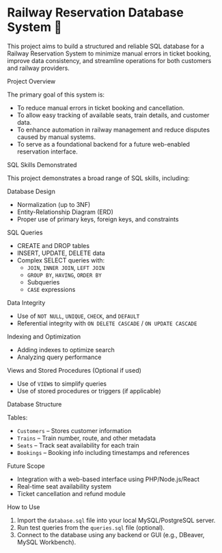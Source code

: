 # Railway Reservation Database System 🚆

This project aims to build a structured and reliable SQL database for a Railway Reservation System to minimize manual errors in ticket booking, improve data consistency, and streamline operations for both customers and railway providers.

 Project Overview

The primary goal of this system is:
- To reduce manual errors in ticket booking and cancellation.
- To allow easy tracking of available seats, train details, and customer data.
- To enhance automation in railway management and reduce disputes caused by manual systems.
- To serve as a foundational backend for a future web-enabled reservation interface.

 SQL Skills Demonstrated

This project demonstrates a broad range of SQL skills, including:

Database Design
- Normalization (up to 3NF)
- Entity-Relationship Diagram (ERD)
- Proper use of primary keys, foreign keys, and constraints

 SQL Queries
- CREATE and DROP tables
- INSERT, UPDATE, DELETE data
- Complex SELECT queries with:
  - `JOIN`, `INNER JOIN`, `LEFT JOIN`
  - `GROUP BY`, `HAVING`, `ORDER BY`
  - Subqueries
  - `CASE` expressions

 Data Integrity
- Use of `NOT NULL`, `UNIQUE`, `CHECK`, and `DEFAULT`
- Referential integrity with `ON DELETE CASCADE` / `ON UPDATE CASCADE`

 Indexing and Optimization
- Adding indexes to optimize search
- Analyzing query performance

 Views and Stored Procedures (Optional if used)
- Use of `VIEW`s to simplify queries
- Use of stored procedures or triggers (if applicable)

 Database Structure

 Tables:
- `Customers` – Stores customer information
- `Trains` – Train number, route, and other metadata
- `Seats` – Track seat availability for each train
- `Bookings` – Booking info including timestamps and references

 Future Scope

- Integration with a web-based interface using PHP/Node.js/React
- Real-time seat availability system
- Ticket cancellation and refund module

 How to Use

1. Import the `database.sql` file into your local MySQL/PostgreSQL server.
2. Run test queries from the `queries.sql` file (optional).
3. Connect to the database using any backend or GUI (e.g., DBeaver, MySQL Workbench).




